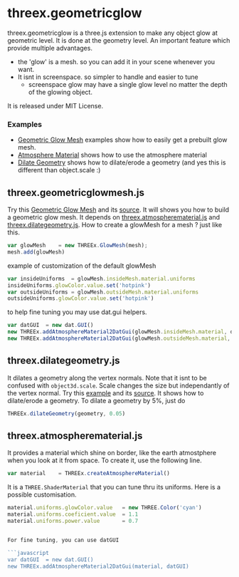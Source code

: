 threex.geometricglow
====================

threex.geometricglow is a three.js extension to make any object glow at geometric level.
It is done at the geometry level. An important feature which provide 
multiple advantages.

* the 'glow' is a mesh. so you can add it in your scene whenever you want.
* It isnt in screenspace. so simpler to handle and easier to tune
  * screenspace glow may have a single glow level no matter the depth
    of the glowing object.

It is released under MIT License.

### Examples

* [Geometric Glow Mesh](http://jeromeetienne.github.io/threex.geometricglow/examples/geometricglowmesh.html)
examples show how to easily get a prebuilt glow mesh.
* [Atmosphere Material](http://jeromeetienne.github.io/threex.geometricglow/examples/atmospherematerial.html)
  shows how to use the atmosphere material
* [Dilate Geometry](http://jeromeetienne.github.io/threex.geometricglow/examples/dilategeometry.html)
  shows how to dilate/erode a geometry (and yes this is different than object.scale :)


## threex.geometricglowmesh.js

Try this 
[Geometric Glow Mesh](http://jeromeetienne.github.io/threex.geometricglow/examples/geometricglowmesh.html)
and its
[source](http://jeromeetienne.github.io/threex.geometricglow/examples/geometricglowmesh.html).
It will shows you how to build a geometric glow mesh.
It depends on 
[threex.atmospherematerial.js](https://github.com/jeromeetienne/threex.geometricglow#threex.atmospherematerial.js)
and
[threex.dilategeometry.js](https://github.com/jeromeetienne/threex.geometricglow#threex.dilategeometry.js).
How to create a glowMesh for a mesh ? just like this.

```javascript
var glowMesh	= new THREEx.GlowMesh(mesh);
mesh.add(glowMesh)
```

example of customization of the default glowMesh

```javascript
var insideUniforms	= glowMesh.insideMesh.material.uniforms
insideUniforms.glowColor.value.set('hotpink')
var outsideUniforms	= glowMesh.outsideMesh.material.uniforms
outsideUniforms.glowColor.value.set('hotpink')
```

to help fine tuning you may use dat.gui helpers.

```javascript
var datGUI	= new dat.GUI()
new THREEx.addAtmosphereMaterial2DatGui(glowMesh.insideMesh.material, datGUI)	
new THREEx.addAtmosphereMaterial2DatGui(glowMesh.outsideMesh.material, datGUI)	
```

## threex.dilategeometry.js

It dilates a geometry along the vertex normals. 
Note that it isnt to be confused with ```object3d.scale```.
Scale changes the size but independantly of the vertex normal.
Try this
[example](http://jeromeetienne.github.io/threex.geometricglow/examples/dilategeometry.html)
and its
[source](http://jeromeetienne.github.io/threex.geometricglow/examples/dilategeometry.html).
It shows how to dilate/erode a geometry.
To dilate a geometry by 5%, just do

```javascript
THREEx.dilateGeometry(geometry, 0.05)
```

## threex.atmospherematerial.js

It provides a material which shine on border, like the earth atmostphere 
when you look at it from space. To create it, use the following line.

```javascript
var material	= THREEx.createAtmosphereMaterial()
```

It is a ```THREE.ShaderMaterial``` that you can tune thru its uniforms.
Here is a possible customisation.

```javascript
material.uniforms.glowColor.value	= new THREE.Color('cyan')
material.uniforms.coeficient.value	= 1.1
material.uniforms.power.value		= 0.7


For fine tuning, you can use datGUI

```javascript
var datGUI	= new dat.GUI()
new THREEx.addAtmosphereMaterial2DatGui(material, datGUI)
```